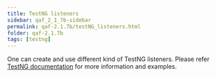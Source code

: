 ```yaml
---
title: TestNG listeners
sidebar: qaf_2_1_7b-sidebar
permalink: qaf-2.1.7b/testNG_listeners.html
folder: qaf-2.1.7b
tags: [testng]
---
```


One can create and use different kind of TestNG listeners. Please refer [TestNG documentation](http://testng.org/doc/documentation-main.html#testng-listeners) for more information and examples.

